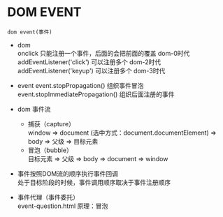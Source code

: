 # DOM EVENT
    dom event(事件)
- dom   
onclick 只能注册一个事件，后面的会把前面的覆盖    dom-0时代         
addEventListener('click') 可以注册多个 dom-2时代     
addEventListener('keyup') 可以注册多个 dom-3时代
- event 
    event.stopPropagation() 组织事件冒泡
     event.stopImmediatePropagation() 组织后面注册的事件
- dom 事件流    
    - 捕获（capture）     
    window => document (选中方式：document.documentElement) => body => 父级 => 目标元素     
    - 冒泡（bubble）  
    目标元素 => 父级 => body => document => window      
- 事件按照DOM流的顺序执行事件回调   
    处于目标阶段的时候，事件调用顺序取决于事件注册顺序

- 事件代理（事件委托）  
event-question.html     原理：冒泡  
